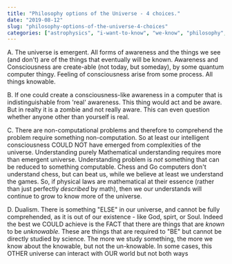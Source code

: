 ```yaml
---
title: "Philosophy options of the Universe - 4 choices."
date: "2019-08-12"
slug: "philosophy-options-of-the-universe-4-choices"
categories: ["astrophysics", "i-want-to-know", "we-know", "philosophy", "just-thinking"]
---
```


<!-- wp:paragraph {"dropCap":true} -->
<p class="has-drop-cap">A. The universe is emergent.  All forms of awareness and the things we see (and don't) are of the things that eventually will be known. Awareness and Consciousness are create-able (not today, but someday), by some quantum computer thingy. Feeling of consciousness arise from some process. All things knowable.  </p>
<!-- /wp:paragraph -->

<!-- wp:paragraph {"dropCap":true} -->
<p class="has-drop-cap">B.  If one could create a consciousness-like awareness in a  computer that is indistinguishable from 'real' awareness.  This thing would act and be aware.  But in realty it is a zombie and not really aware. This can even question whether anyone other than yourself is real.</p>
<!-- /wp:paragraph -->

<!-- wp:paragraph {"dropCap":true} -->
<p class="has-drop-cap">C. There are non-computational problems and therefore to comprehend the problem require something non-computation. So at least our intelligent consciousness COULD NOT have emerged from complexities of the universe.  Understanding purely Mathematical understanding requires more than emergent universe. Understanding problem is <em>not </em>something that can be reduced to something computable. Chess and Go computers don't understand chess, but can beat us, while we believe at least we understand the games. So,  if physical laws are mathematical at their essence (rather than just perfectly <em>described </em>by math), then we our understands will continue to grow to know more of the universe.</p>
<!-- /wp:paragraph -->

<!-- wp:paragraph {"dropCap":true} -->
<p class="has-drop-cap">D.    Dualism.  There is something "ELSE" in our universe, and cannot be fully comprehended, as it is out of our existence - like God, spirt, or Soul. Indeed the best we COULD achieve is the FACT that there are things that are <em>known</em> to be <em>unknowable.</em> These are things that are required to "BE" but cannot be directly studied by science.  The more we study something, the more we know about the knowable, but not the un-knowable. In some cases, this OTHER universe can interact with OUR world but not both ways</p>
<!-- /wp:paragraph -->

<!-- wp:paragraph -->
<p></p>
<!-- /wp:paragraph -->
